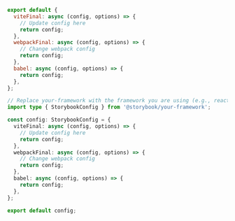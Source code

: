 ```js filename=".storybook/main.js" renderer="common" language="js"
export default {
  viteFinal: async (config, options) => {
    // Update config here
    return config;
  },
  webpackFinal: async (config, options) => {
    // Change webpack config
    return config;
  },
  babel: async (config, options) => {
    return config;
  },
};
```

```ts filename=".storybook/main.ts" renderer="common" language="ts"
// Replace your-framework with the framework you are using (e.g., react-webpack5, vue3-vite)
import type { StorybookConfig } from '@storybook/your-framework';

const config: StorybookConfig = {
  viteFinal: async (config, options) => {
    // Update config here
    return config;
  },
  webpackFinal: async (config, options) => {
    // Change webpack config
    return config;
  },
  babel: async (config, options) => {
    return config;
  },
};

export default config;
```
